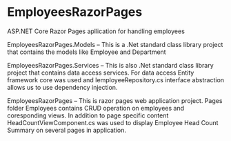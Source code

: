 # EmployeesRazorPages
 ASP.NET Core Razor Pages apllication for handling employees  
 
EmployeesRazorPages.Models – This is a .Net standard class library project that contains the models like Employee and Department

EmployeesRazorPages.Services – This is also .Net standard class library project that contains data access services. For data access Entity framework core was used and IemployeeRepository.cs interface abstraction allows us to use dependency injection.

EmployeesRazorPages – This is razor pages web application project. Pages folder Employees contains CRUD operation on employees and coresponding views. In addition to page specific content HeadCountViewComponent.cs was used to display Employee Head Count Summary on several pages in application.

